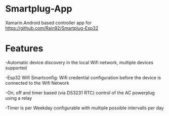 # Smartplug-App

Xamarin.Android based controller app for https://github.com/Rain92/Smartplug-Esp32

# Features
-Automatic device discovery in the local Wifi network, multiple devices supported

-Esp32 Wifi Smartconfig: Wifi credential configuration before the device is connected to the Wifi Network

-On, off and timer based (via DS3231 RTC) control of the AC powerplug using a relay

-Timer is per Weekday configurable with multiple possible intervalls per day
